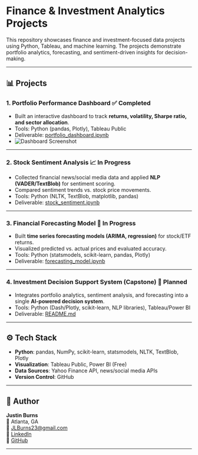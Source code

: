 # Finance & Investment Analytics Projects  

This repository showcases finance and investment-focused data projects using Python, Tableau, and machine learning. The projects demonstrate portfolio analytics, forecasting, and sentiment-driven insights for decision-making.  

---

## 📊 Projects  

### 1. Portfolio Performance Dashboard ✅ Completed  
- Built an interactive dashboard to track **returns, volatility, Sharpe ratio, and sector allocation**.  
- Tools: Python (pandas, Plotly), Tableau Public  
- Deliverable: [portfolio_dashboard.ipynb]([Project1_PortfolioDashboard/portfolio_dashboard.ipynb](https://github.com/Jlburns23/Finance/blob/main/Portfolio_performance_2_0.ipynb))  
- ![Dashboard Screenshot](Project1_PortfolioDashboard/dashboard.png)  

---

### 2. Stock Sentiment Analysis 📈 In Progress  
- Collected financial news/social media data and applied **NLP (VADER/TextBlob)** for sentiment scoring.  
- Compared sentiment trends vs. stock price movements.  
- Tools: Python (NLTK, TextBlob, matplotlib, pandas)  
- Deliverable: [stock_sentiment.ipynb](Project2_StockSentiment/stock_sentiment.ipynb)  

---

### 3. Financial Forecasting Model 🔮 In Progress  
- Built **time series forecasting models (ARIMA, regression)** for stock/ETF returns.  
- Visualized predicted vs. actual prices and evaluated accuracy.  
- Tools: Python (statsmodels, scikit-learn, pandas, Plotly)  
- Deliverable: [forecasting_model.ipynb](Project3_Forecasting/forecasting_model.ipynb)  

---

### 4. Investment Decision Support System (Capstone) 🚀 Planned  
- Integrates portfolio analytics, sentiment analysis, and forecasting into a single **AI-powered decision system**.  
- Tools: Python (Dash/Plotly, scikit-learn, NLP libraries), Tableau/Power BI  
- Deliverable: [README.md](Capstone_InvestmentDecisionSystem/README.md)  

---

## ⚙️ Tech Stack  
- **Python**: pandas, NumPy, scikit-learn, statsmodels, NLTK, TextBlob, Plotly  
- **Visualization**: Tableau Public, Power BI (Free)  
- **Data Sources**: Yahoo Finance API, news/social media APIs  
- **Version Control**: GitHub  

---

## 📌 Author  
**Justin Burns**  
📍 Atlanta, GA  
📧 [JLBurns23@gmail.com](mailto:JLBurns23@gmail.com)  
🔗 [LinkedIn](https://www.linkedin.com/in/justinburns23/)  
🔗 [GitHub](https://github.com/Jlburns23/Finance)  

---
